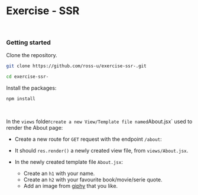 # Exercise - SSR

<br>

### Getting started

Clone the repository.

```bash
git clone https://github.com/ross-u/exercise-ssr-.git

cd exercise-ssr-
```

Install the packages:

```bash
npm install
```


<br>

In the `views` folder` create a new View/Template file named `About.jsx` used to render the About page:

- Create a new route for `GET` request with the endpoint `/about`:

- It should `res.render()` a newly created view file, from `views/About.jsx`.
- In the newly created template file `About.jsx`:
  - Create an `h1` with your name.
  - Create an `h2` with your favourite book/movie/serie quote.
  - Add an image from [giphy](https://giphy.com/) that you like.
